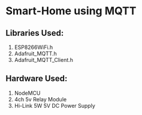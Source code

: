 # Smart-Home using MQTT

## **Libraries Used:**
1) ESP8266WiFi.h 
2) Adafruit_MQTT.h
3) Adafruit_MQTT_Client.h 

## **Hardware Used:**
1) NodeMCU
2) 4ch 5v Relay Module
3) Hi-Link 5W 5V DC Power Supply
